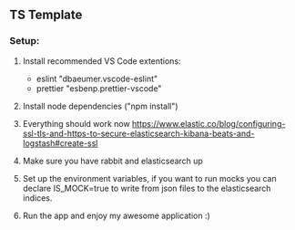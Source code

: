 ## TS Template

### Setup:

1. Install recommended VS Code extentions:

    - eslint "dbaeumer.vscode-eslint"
    - prettier "esbenp.prettier-vscode"

2. Install node dependencies ("npm install")
3. Everything should work now
   https://www.elastic.co/blog/configuring-ssl-tls-and-https-to-secure-elasticsearch-kibana-beats-and-logstash#create-ssl

4. Make sure you have rabbit and elasticsearch up
5. Set up the environment variables, if you want to run mocks you can declare IS_MOCK=true to write from json files to the elasticsearch indices.
6. Run the app and enjoy my awesome application :)
